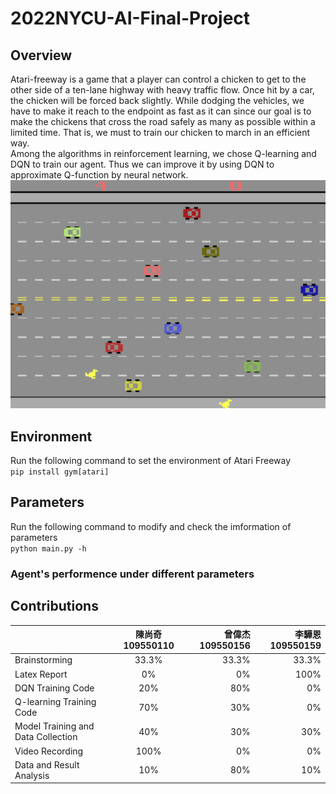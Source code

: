 # 2022NYCU-AI-Final-Project
## Overview
  Atari-freeway is a game that a player can control a chicken to get to the other side of a ten-lane highway with heavy traffic flow. Once hit by a car, the chicken will be forced back slightly. While dodging the vehicles, we have to make it reach to the endpoint as fast as it can since our goal is to  make the chickens that cross the road safely as many as possible within a limited time. That is, we must to train our chicken to march in an efficient way.  
Among the algorithms in reinforcement learning, we chose Q-learning and DQN to train our agent. Thus we can improve it by using DQN to approximate Q-function by neural network.  
![image](https://github.com/Willy0921/2022NYCU-AI-Final-Project/blob/main/Freeway%20AI/freeway.png)

## Environment
Run the following command to set the environment of Atari Freeway  
`pip install gym[atari]`  


## Parameters
Run the following command to modify and check the imformation of parameters  
`python main.py -h`

### Agent's performence under different parameters


## Contributions

|         |陳尚奇109550110          | 曾偉杰109550156  |李驊恩109550159  |
| ------------- |:-------------:| -----:|-----:|
| Brainstorming        |  33.3%     | 33.3% | 33.3% |
| Latex Report        | 0%      |    0% |100% |
| DQN Training Code      | 20%      |    80% |0% |
| Q-learning Training Code  | 70%     | 30% | 0% |
| Model Training and Data Collection   | 40%      | 30% | 30% |
| Video Recording        | 100%    | 0% | 0% |
| Data and Result Analysis        | 10%      | 80% | 10% |
